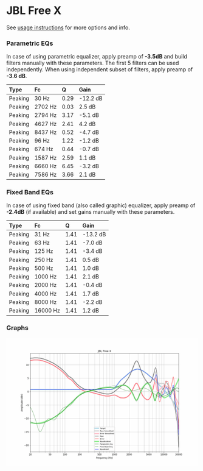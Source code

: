 # JBL Free X
See [usage instructions](https://github.com/jaakkopasanen/AutoEq#usage) for more options and info.

### Parametric EQs
In case of using parametric equalizer, apply preamp of **-3.5dB** and build filters manually
with these parameters. The first 5 filters can be used independently.
When using independent subset of filters, apply preamp of **-3.6 dB**.

| Type    | Fc      |    Q | Gain     |
|:--------|:--------|:-----|:---------|
| Peaking | 30 Hz   | 0.29 | -12.2 dB |
| Peaking | 2702 Hz | 0.03 | 2.5 dB   |
| Peaking | 2794 Hz | 3.17 | -5.1 dB  |
| Peaking | 4627 Hz | 2.41 | 4.2 dB   |
| Peaking | 8437 Hz | 0.52 | -4.7 dB  |
| Peaking | 96 Hz   | 1.22 | -1.2 dB  |
| Peaking | 674 Hz  | 0.44 | -0.7 dB  |
| Peaking | 1587 Hz | 2.59 | 1.1 dB   |
| Peaking | 6660 Hz | 6.45 | -3.2 dB  |
| Peaking | 7586 Hz | 3.66 | 2.1 dB   |

### Fixed Band EQs
In case of using fixed band (also called graphic) equalizer, apply preamp of **-2.4dB**
(if available) and set gains manually with these parameters.

| Type    | Fc       |    Q | Gain     |
|:--------|:---------|:-----|:---------|
| Peaking | 31 Hz    | 1.41 | -13.2 dB |
| Peaking | 63 Hz    | 1.41 | -7.0 dB  |
| Peaking | 125 Hz   | 1.41 | -3.4 dB  |
| Peaking | 250 Hz   | 1.41 | 0.5 dB   |
| Peaking | 500 Hz   | 1.41 | 1.0 dB   |
| Peaking | 1000 Hz  | 1.41 | 2.1 dB   |
| Peaking | 2000 Hz  | 1.41 | -0.4 dB  |
| Peaking | 4000 Hz  | 1.41 | 1.7 dB   |
| Peaking | 8000 Hz  | 1.41 | -2.2 dB  |
| Peaking | 16000 Hz | 1.41 | 1.2 dB   |

### Graphs
![](./JBL%20Free%20X.png)